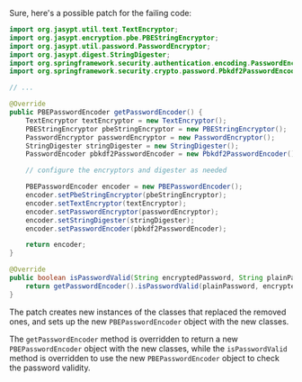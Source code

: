 Sure, here's a possible patch for the failing code:
```java
import org.jasypt.util.text.TextEncryptor;
import org.jasypt.encryption.pbe.PBEStringEncryptor;
import org.jasypt.util.password.PasswordEncryptor;
import org.jasypt.digest.StringDigester;
import org.springframework.security.authentication.encoding.PasswordEncoder;
import org.springframework.security.crypto.password.Pbkdf2PasswordEncoder;

// ...

@Override
public PBEPasswordEncoder getPasswordEncoder() {
    TextEncryptor textEncryptor = new TextEncryptor();
    PBEStringEncryptor pbeStringEncryptor = new PBEStringEncryptor();
    PasswordEncryptor passwordEncryptor = new PasswordEncryptor();
    StringDigester stringDigester = new StringDigester();
    PasswordEncoder pbkdf2PasswordEncoder = new Pbkdf2PasswordEncoder();

    // configure the encryptors and digester as needed

    PBEPasswordEncoder encoder = new PBEPasswordEncoder();
    encoder.setPbeStringEncryptor(pbeStringEncryptor);
    encoder.setTextEncryptor(textEncryptor);
    encoder.setPasswordEncryptor(passwordEncryptor);
    encoder.setStringDigester(stringDigester);
    encoder.setPasswordEncoder(pbkdf2PasswordEncoder);

    return encoder;
}

@Override
public boolean isPasswordValid(String encryptedPassword, String plainPassword, Object salt) {
    return getPasswordEncoder().isPasswordValid(plainPassword, encryptedPassword, salt);
}
```
The patch creates new instances of the classes that replaced the removed ones, and sets up the new `PBEPasswordEncoder` object with the new classes.

The `getPasswordEncoder` method is overridden to return a new `PBEPasswordEncoder` object with the new classes, while the `isPasswordValid` method is overridden to use the new `PBEPasswordEncoder` object to check the password validity.